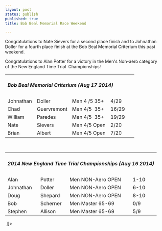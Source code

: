 ```yaml
---
layout: post
status: publish
published: true
title: Bob Beal Memorial Race Weekend

---
```

		
<p>Congratulations to Nate Sievers for a second place finish and to Johnathan Doller for a fourth place finish at the Bob Beal Memorial Criterium this past weekend.



Congratulations to Alan Potter for a victory in the Men's Non-aero category of the New England Time Trial  Championships!</p>

<table class="datatable1" width="100%">

<tbody>

<tr>

<td class="headerrow3" colspan="5">

<h5>Bob Beal Memorial Criterium (Aug 17 2014)</h5>

</td>

</tr>

<tr class="datarow1">

<td>Johnathan</td>

<td>Doller</td>

<td>Men 4 /5 35+</td>

<td width="70px">4/29</td>

</tr>

<tr class="datarow2">

<td>Chad</td>

<td>Guervremont</td>

<td>Men 4/5  35+</td>

<td width="70px">16/29</td>

</tr>

<tr class="datarow1">

<td>William</td>

<td>Paredes</td>

<td>Men 4/5  35+</td>

<td width="70px">19/29</td>

</tr>

<tr class="datarow1">

<td>Nate</td>

<td>Sievers</td>

<td>Men 4/5 Open</td>

<td width="70px">2/20</td>

</tr>

<tr class="datarow1">

<td>Brian</td>

<td>Albert</td>

<td>Men 4/5 Open</td>

<td width="70px">7/20</td>

</tr>

</tbody>

</table>

&nbsp;

<table class="datatable1" width="100%">

<tbody>

<tr>

<td class="headerrow3" colspan="5">

<h5>2014 New England Time Trial Championships (Aug 16 2014)</h5>

</td>

</tr>

<tr class="datarow1">

<td>Alan</td>

<td>Potter</td>

<td>Men NON-Aero OPEN</td>

<td width="70px">1-10</td>

</tr>

<tr class="datarow2">

<td>Johnathan</td>

<td>Doller</td>

<td>Men NON-Aero OPEN</td>

<td width="70px">6-10</td>

</tr>

<tr class="datarow1">

<td>Doug</td>

<td>Shepard</td>

<td>Men NON-Aero OPEN</td>

<td width="70px">8-10</td>

</tr>

<tr class="datarow1">

<td>Bob</td>

<td>Scherner</td>

<td>Men Master 65-69</td>

<td width="70px">0/9</td>

</tr>

<tr class="datarow1">

<td>Stephen</td>

<td>Allison</td>

<td>Men Master 65-69</td>

<td width="70px">5/9</td>

</tr>

</tbody>

</table>

&nbsp;]]>
